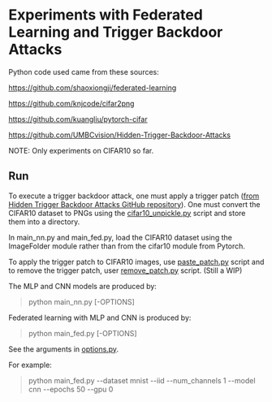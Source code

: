 # Experiments with Federated Learning and Trigger Backdoor Attacks

Python code used came from these sources:

https://github.com/shaoxiongji/federated-learning

https://github.com/knjcode/cifar2png

https://github.com/kuangliu/pytorch-cifar

https://github.com/UMBCvision/Hidden-Trigger-Backdoor-Attacks

NOTE: Only experiments on CIFAR10 so far.

## Run

To execute a trigger backdoor attack, one must apply a trigger patch ([from Hidden Trigger Backdoor Attacks GitHub repository](https://github.com/UMBCvision/Hidden-Trigger-Backdoor-Attacks)). One must convert the CIFAR10 dataset to PNGs using the [cifar10_unpickle.py](https://github.com/maximiliantiao/IUPUI-REU/blob/main/Federated%20Learning/cifar10_unpickle.py) script and store them into a directory.

In main_nn.py and main_fed.py, load the CIFAR10 dataset using the ImageFolder module rather than from the cifar10 module from Pytorch.

To apply the trigger patch to CIFAR10 images, use [paste_patch.py](https://github.com/maximiliantiao/IUPUI-REU/blob/main/Federated%20Learning/paste_patch.py) script and to remove the trigger patch, user [remove_patch.py](https://github.com/maximiliantiao/IUPUI-REU/blob/main/Federated%20Learning/remove_patch.py) script. (Still a WIP)

The MLP and CNN models are produced by:
> python main_nn.py [-OPTIONS]

Federated learning with MLP and CNN is produced by:
> python main_fed.py [-OPTIONS]

See the arguments in [options.py](utils/options.py). 

For example:
> python main_fed.py --dataset mnist --iid --num_channels 1 --model cnn --epochs 50 --gpu 0  
